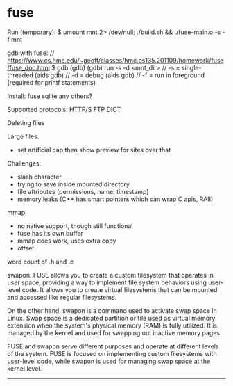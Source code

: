 # fuse

Run (temporary):
$ umount mnt 2> /dev/null; ./build.sh && ./fuse-main.o -s -f  mnt

gdb with fuse:
// https://www.cs.hmc.edu/~geoff/classes/hmc.cs135.201109/homework/fuse/fuse_doc.html
$ gdb <prog>
(gdb) <set breakpoints>
(gdb) run -s -d <mnt_dir>
// -s = single-threaded (aids gdb)
// -d = debug (aids gdb)
// -f = run in foreground (required for printf statements)

Install:
fuse
sqlite
any others?

Supported protocols:
HTTP/S
FTP
DICT

Deleting files

Large files:
- set artificial cap then show preview for sites over that

Challenges:
- slash character
- trying to save inside mounted directory
- file attributes (permissions, name, timestamp)
- memory leaks (C++ has smart pointers which can wrap C apis, RAII)

mmap
- no native support, though still functional
- fuse has its own buffer
- mmap does work, uses extra copy
- offset

word count of .h and .c


swapon:
FUSE allows you to create a custom filesystem that operates in user space, providing a way to implement file system behaviors using user-level code. It allows you to create virtual filesystems that can be mounted and accessed like regular filesystems.

On the other hand, swapon is a command used to activate swap space in Linux. Swap space is a dedicated partition or file used as virtual memory extension when the system's physical memory (RAM) is fully utilized. It is managed by the kernel and used for swapping out inactive memory pages.

FUSE and swapon serve different purposes and operate at different levels of the system. FUSE is focused on implementing custom filesystems with user-level code, while swapon is used for managing swap space at the kernel level.

---